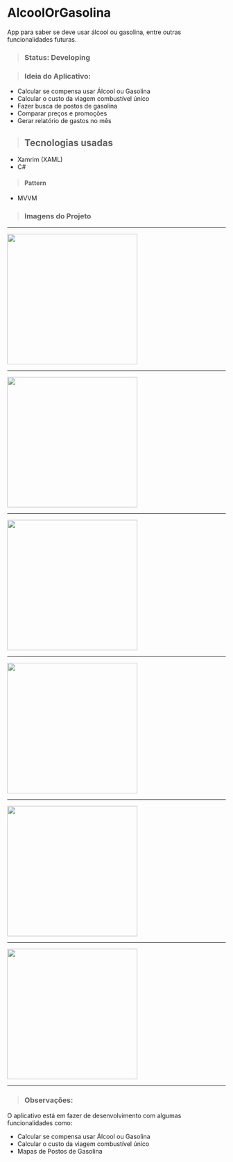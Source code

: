 # AlcoolOrGasolina
App para saber se deve usar álcool ou gasolina, entre outras funcionalidades futuras.

> ### Status: Developing

> ### Ideia do Aplicativo:
+ Calcular se compensa usar Álcool ou Gasolina
+ Calcular o custo da viagem combustível único
+ Fazer busca de postos de gasolina
+ Comparar preços e promoções
+ Gerar relatório de gastos no mês

> ## Tecnologias usadas
- Xamrim (XAML)
- C#

> #### Pattern
+ MVVM

> ### Imagens do Projeto
<hr>
<img src="https://github.com/ivoosantos/AlcoolOrGasolina/blob/master/assets/imagesApp/img01.jpeg" width="300" heigth="500"></img>

<hr>
<img src="https://github.com/ivoosantos/AlcoolOrGasolina/blob/master/assets/imagesApp/img02.jpeg" width="300" heigth="500"></img>

<hr>
<img src="https://github.com/ivoosantos/AlcoolOrGasolina/blob/master/assets/imagesApp/img03.jpeg" width="300" heigth="500"></img>

<hr>
<img src="https://github.com/ivoosantos/AlcoolOrGasolina/blob/master/assets/imagesApp/img04.jpeg" width="300" heigth="500"></img>

<hr>
<img src="https://github.com/ivoosantos/AlcoolOrGasolina/blob/master/assets/imagesApp/img05.jpeg" width="300" heigth="500"></img>

<hr>
<img src="https://github.com/ivoosantos/AlcoolOrGasolina/blob/master/assets/imagesApp/img06.jpeg" width="300" heigth="500"></img>

<hr>

> ### Observações:
<p>O aplicativo está em fazer de desenvolvimento com algumas funcionalidades como:</p>

+ Calcular se compensa usar Álcool ou Gasolina
+ Calcular o custo da viagem combustível único
+ Mapas de Postos de Gasolina
